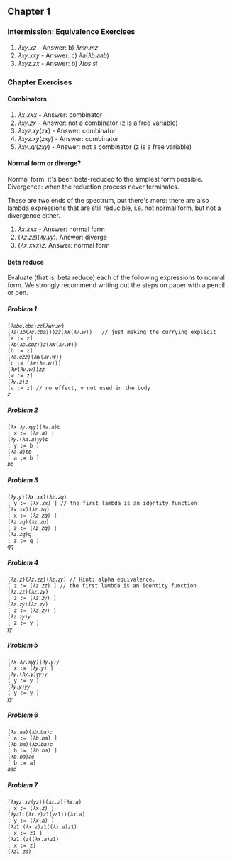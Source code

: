 
## Chapter 1

### Intermission: Equivalence Exercises

1. 𝜆𝑥𝑦.𝑥𝑧 - Answer: b) 𝜆𝑚𝑛.𝑚𝑧
2. 𝜆𝑥𝑦.𝑥𝑥𝑦 - Answer: c) 𝜆𝑎(𝜆𝑏.𝑎𝑎𝑏)
3. 𝜆𝑥𝑦𝑧.𝑧𝑥 - Answer: b) 𝜆𝑡𝑜𝑠.𝑠𝑡

### Chapter Exercises

#### Combinators

1. 𝜆𝑥.𝑥𝑥𝑥 - Answer: combinator2. 𝜆𝑥𝑦.𝑧𝑥 - Answer: not a combinator (z is a free variable)3. 𝜆𝑥𝑦𝑧.𝑥𝑦(𝑧𝑥) - Answer: combinator4. 𝜆𝑥𝑦𝑧.𝑥𝑦(𝑧𝑥𝑦) - Answer: combinator5. 𝜆𝑥𝑦.𝑥𝑦(𝑧𝑥𝑦) - Answer: not a combinator (z is a free variable)#### Normal form or diverge?Normal form: it's been beta-reduced to the simplest form possible.  
Divergence: when the reduction process never terminates.  

These are two ends of the spectrum, but there's more: there are also lambda expressions that are still reducible, i.e. not normal form, but not a divergence either.1. 𝜆𝑥.𝑥𝑥𝑥 - Answer: normal form2. (𝜆𝑧.𝑧𝑧)(𝜆𝑦.𝑦𝑦). Answer: diverge3. (𝜆𝑥.𝑥𝑥𝑥)𝑧. Answer: normal form

#### Beta reduce 

Evaluate (that is, beta reduce) each of the followingexpressions to normal form. We strongly recommend writing outthe steps on paper with a pencil or pen.

##### Problem 1

```
(𝜆𝑎𝑏𝑐.𝑐𝑏𝑎)𝑧𝑧(𝜆𝑤𝑣.𝑤)   
(𝜆𝑎(𝜆𝑏(𝜆𝑐.𝑐𝑏𝑎)))𝑧𝑧(𝜆𝑤(𝜆𝑣.𝑤))   // just making the currying explicit
[a := z]
(𝜆𝑏(𝜆𝑐.𝑐𝑏𝑧))𝑧(𝜆𝑤(𝜆𝑣.𝑤))
[b := z]
(𝜆𝑐.𝑐𝑧𝑧)(𝜆𝑤(𝜆𝑣.𝑤))
[c := (𝜆𝑤(𝜆𝑣.𝑤))]
(𝜆𝑤(𝜆𝑣.𝑤))𝑧𝑧
[w := z]
(𝜆𝑣.𝑧)𝑧
[v := z] // no effect, v not used in the body
𝑧
```

##### Problem 2

```
(𝜆𝑥.𝜆𝑦.𝑥𝑦𝑦)(𝜆𝑎.𝑎)𝑏
[ x := (𝜆𝑎.𝑎) ]
(𝜆𝑦.(𝜆𝑎.𝑎)𝑦𝑦)𝑏
[ y := b ]
(𝜆𝑎.𝑎)𝑏𝑏
[ a := b ]
𝑏𝑏
```

##### Problem 3

```
(𝜆𝑦.𝑦)(𝜆𝑥.𝑥𝑥)(𝜆𝑧.𝑧𝑞)
[ y := (𝜆𝑥.𝑥𝑥) ] // the first lambda is an identity function
(𝜆𝑥.𝑥𝑥)(𝜆𝑧.𝑧𝑞)
[ x := (𝜆𝑧.𝑧𝑞) ]
(𝜆𝑧.𝑧𝑞)(𝜆𝑧.𝑧𝑞)
[ z := (𝜆𝑧.𝑧𝑞) ]
(𝜆𝑧.𝑧𝑞)𝑞
[ z := q ]
𝑞𝑞
```

##### Problem 4

```
(𝜆𝑧.𝑧)(𝜆𝑧.𝑧𝑧)(𝜆𝑧.𝑧𝑦) // Hint: alpha equivalence.
[ z := (𝜆𝑧.𝑧𝑧) ] // the first lambda is an identity function
(𝜆𝑧.𝑧𝑧)(𝜆𝑧.𝑧𝑦)
[ z := (𝜆𝑧.𝑧𝑦) ]
(𝜆𝑧.𝑧𝑦)(𝜆𝑧.𝑧𝑦)
[ z := (𝜆𝑧.𝑧𝑦) ]
(𝜆𝑧.𝑧𝑦)𝑦
[ z := y ]
𝑦𝑦
```

##### Problem 5

```
(𝜆𝑥.𝜆𝑦.𝑥𝑦𝑦)(𝜆𝑦.𝑦)𝑦
[ x := (𝜆𝑦.𝑦) ]
(𝜆𝑦.(𝜆𝑦.𝑦)𝑦𝑦)𝑦
[ y := y ]
(𝜆𝑦.𝑦)𝑦𝑦
[ y := y ]
𝑦𝑦
```

##### Problem 6

```
(𝜆𝑎.𝑎𝑎)(𝜆𝑏.𝑏𝑎)𝑐
[ a := (𝜆𝑏.𝑏𝑎) ]
(𝜆𝑏.𝑏𝑎)(𝜆𝑏.𝑏𝑎)𝑐 
[ b := (𝜆𝑏.𝑏𝑎) ]
(𝜆𝑏.𝑏𝑎)𝑎𝑐 
[ b := a] 
𝑎𝑎𝑐 
```

##### Problem 7

```
(𝜆𝑥𝑦𝑧.𝑥𝑧(𝑦𝑧))(𝜆𝑥.𝑧)(𝜆𝑥.𝑎)
[ x := (𝜆𝑥.𝑧) ]
(𝜆𝑦𝑧1.(𝜆𝑥.𝑧)𝑧1(𝑦𝑧1))(𝜆𝑥.𝑎)
[ y := (𝜆𝑥.𝑎) ]
(𝜆𝑧1.(𝜆𝑥.𝑧)𝑧1((𝜆𝑥.𝑎)𝑧1)
[ x := z1 ]
(𝜆𝑧1.(𝑧((𝜆𝑥.𝑎)𝑧1)
[ x := z]
(𝜆𝑧1.𝑧𝑎)
```
